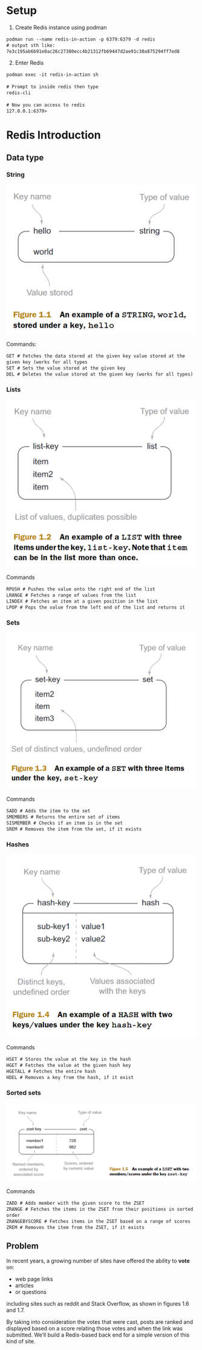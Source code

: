 # Setup
1. Create Redis instance using podman
```shell
podman run --name redis-in-action -p 6379:6379 -d redis 
# output sth like: 7e3c195ab6b91e0ac26c27380ecc4b21312fb69447d2ae91c30a875294ff7ed8
```

2. Enter Redis
```shell
podman exec -it redis-in-action sh

# Prompt to inside redis then type
redis-cli

# Now you can access to redis
127.0.0.1:6379>
```
# Redis Introduction
## Data type
### String
![alt text](./resources/images/redis-datatype-string.png)

Commands:
```shell
GET # Fetches the data stored at the given key value stored at the given key (works for all types
SET # Sets the value stored at the given key 
DEL # Deletes the value stored at the given key (works for all types)
```
### Lists
![alt text](./resources/images/redis-datatype-lists.png)

Commands

```shell
RPUSH # Pushes the value onto the right end of the list 
LRANGE # Fetches a range of values from the list 
LINDEX # Fetches an item at a given position in the list 
LPOP # Pops the value from the left end of the list and returns it
```
### Sets
![alt text](./resources/images/redis-datatype-sets.png)

Commands

```shell
SADD # Adds the item to the set 
SMEMBERS # Returns the entire set of items 
SISMEMBER # Checks if an item is in the set 
SREM # Removes the item from the set, if it exists
```
### Hashes
![alt text](./resources/images/redis-datatype-hashes.png)

Commands

```shell
HSET # Stores the value at the key in the hash 
HGET # Fetches the value at the given hash key 
HGETALL # Fetches the entire hash 
HDEL # Removes a key from the hash, if it exist
```
### Sorted sets
![alt text](./resources/images/redis-datatype-zsets.png)

Commands

```shell
ZADD # Adds member with the given score to the ZSET 
ZRANGE # Fetches the items in the ZSET from their positions in sorted order 
ZRANGEBYSCORE # Fetches items in the ZSET based on a range of scores 
ZREM # Removes the item from the ZSET, if it exists
```

## Problem
 In recent years, a growing number of sites have offered the ability to **vote** on:
 - web page links 
 - articles
 - or questions 
 
including sites such as reddit and Stack Overflow, as shown in figures 1.6 and 1.7. 

By taking into consideration the votes that were cast, posts are ranked and displayed based on a score relating those votes and when the link was submitted. We’ll build a Redis-based back end for a simple version of this kind of site.